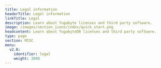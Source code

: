 ```yaml
---
title: Legal information
headerTitle: Legal information
linkTitle: Legal
description: Learn about Yugabyte licenses and third party software.
image: /images/section_icons/index/quick_start.png
headcontent: Learn about YugabyteDB licenses and third party software.
type: page
section: MISC
menu:
  v2.8:
    identifier: legal
    weight: 3000
---
```

